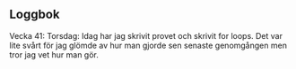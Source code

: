 Loggbok
-------

Vecka 41:
Torsdag: Idag har jag skrivit provet och skrivit for loops. Det var lite svårt för jag glömde av hur man gjorde sen senaste genomgången men tror jag vet hur man gör.